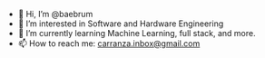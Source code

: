 - 👋 Hi, I’m @baebrum
- 👀 I’m interested in Software and Hardware Engineering
- 🌱 I’m currently learning Machine Learning, full stack, and more.
- 📫 How to reach me: carranza.inbox@gmail.com

<!---
baebrum/baebrum is a ✨ special ✨ repository because its `README.md` (this file) appears on your GitHub profile.
You can click the Preview link to take a look at your changes.
--->
